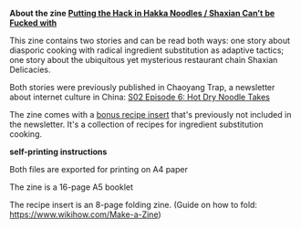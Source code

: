 **About the zine [Putting the Hack in Hakka Noodles / Shaxian Can’t be Fucked with](https://github.com/yancong/zine/blob/main/ChaoyangTrap-zine.pdf)**

This zine contains two stories and can be read both ways: one story about diasporic cooking with radical ingredient substitution as adaptive tactics; one story about the ubiquitous yet mysterious restaurant chain Shaxian Delicacies.

Both stories were previously published in Chaoyang Trap, a newsletter about internet culture in China: [S02 Episode 6: Hot Dry Noodle Takes](https://chaoyang.substack.com/p/shaxian-radicalism)

The zine comes with a [bonus recipe insert](https://github.com/yancong/zine/blob/main/ChaoyangTrap-zine-recipe-insert.pdf) that's previously not included in the newsletter. It's a collection of recipes for ingredient substitution cooking.

**self-printing instructions**

Both files are exported for printing on A4 paper

The zine is a 16-page A5 booklet

The recipe insert is an 8-page folding zine. (Guide on how to fold: https://www.wikihow.com/Make-a-Zine)
